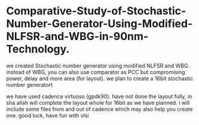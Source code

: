 # Comparative-Study-of-Stochastic-Number-Generator-Using-Modified-NLFSR-and-WBG-in-90nm-Technology.
we created Stochastic number generator using modified NLFSR and WBG. instead of WBG, you can also use comparator as PCC but compromising power, delay and more area (for layout). we plan to create a 16bit stochastic number generatort

we have used cadence virtuoso (gpdk90). have not done the layout fully, in sha allah will complete the layout whole for 16bit as we have planned.
i will include some files from and out of cadence which may also help you create one. 
good luck, have fun with vlsi
